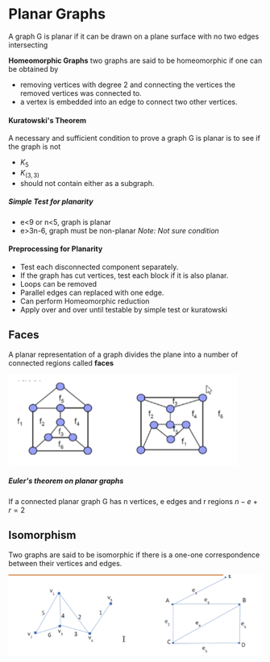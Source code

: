 # Planar Graphs
A graph G is planar if it can be drawn on a plane surface with no two edges intersecting

**Homeomorphic Graphs**  two graphs are said to be homeomorphic if one can be obtained by
- removing vertices with degree 2 and connecting the vertices the removed vertices was connected to. 
- a vertex is embedded into an edge to connect two other vertices.

#### Kuratowski's Theorem
A necessary and sufficient condition to prove a graph G is planar is to see if the graph is not 
- $K_5$ 
- $K_{(3,3)}$
- should not contain either as a subgraph.

##### Simple Test for planarity
- e<9 or n<5, graph is planar
- e>3n-6, graph must be non-planar
*Note: Not sure condition*

#### Preprocessing for Planarity
- Test each disconnected component separately.
- If the graph has cut vertices, test each block if it is also planar.
- Loops can be removed
- Parallel edges can replaced with one edge.
- Can perform Homeomorphic reduction
- Apply over and over until testable by simple test or kuratowski

## Faces
A planar representation of a graph divides the plane into a number of connected regions called **faces**

![](../../Attachments/planar-graphs-20230928-1.png)

##### Euler's theorem on planar graphs
If a connected planar graph G has n vertices, e edges and r regions
$n-e+r=2$ 


## Isomorphism
Two graphs are said to be isomorphic if there is a one-one correspondence between their vertices and edges.

![](../../Attachments/planar-graphs-20230928-2.png)
